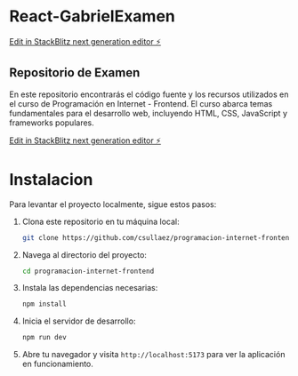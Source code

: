 # React-GabrielExamen

[Edit in StackBlitz next generation editor ⚡️](https://stackblitz.com/~/github.com/GabrieJimenez876/React-GabrielExamen)

## Repositorio de Examen

En este repositorio encontrarás el código fuente y los recursos utilizados en el curso de Programación en Internet - Frontend. El curso abarca temas fundamentales para el desarrollo web, incluyendo HTML, CSS, JavaScript y frameworks populares.

[Edit in StackBlitz next generation editor ⚡️](https://stackblitz.com/~/github.com/csullaez/programacion-internet-frontend)

# Instalacion
Para levantar el proyecto localmente, sigue estos pasos:
1. Clona este repositorio en tu máquina local:
   ```bash
   git clone https://github.com/csullaez/programacion-internet-frontend.git

2. Navega al directorio del proyecto:
   ```bash
   cd programacion-internet-frontend

3. Instala las dependencias necesarias:
   ```bash
   npm install

4. Inicia el servidor de desarrollo:
   ```bash
   npm run dev

5. Abre tu navegador y visita `http://localhost:5173` para ver la aplicación en funcionamiento.
